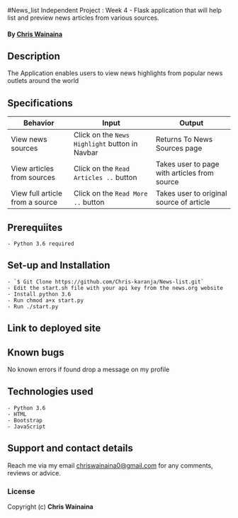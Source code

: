 #News_list
Independent Project : Week 4 - Flask application that will help list and preview news articles from various sources.

#### By **[Chris Wainaina](https://github.com/Chris-karanja)**

## Description
The Application enables users to view news highlights from popular news outlets around the world


## Specifications
| Behavior            | Input                         | Output                        | 
| ------------------- | ----------------------------- | ----------------------------- |
| View news sources | Click on the `News Highlight` button in Navbar | Returns To News Sources page |
| View articles from sources | Click on the `Read Articles ..` button | Takes user to page with articles from source |
| View full article from a source | Click on the `Read More ..` button | Takes user to original source of article |


## Prerequiites
    - Python 3.6 required

## Set-up and Installation
    - `$ Git Clone https://github.com/Chris-karanja/News-list.git`
    - Edit the start.sh file with your api key from the news.org website
    - Install python 3.6
    - Run chmod a+x start.py
    - Run ./start.py

## Link to deployed site



## Known bugs
No known errors if found drop a message on my profile

## Technologies used
    - Python 3.6
    - HTML
    - Bootstrap
    - JavaScript

## Support and contact details
Reach me via my email chriswainaina0@gmail.com for any comments, reviews or advice.

### License
Copyright (c) **Chris Wainaina**